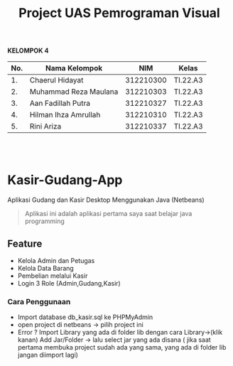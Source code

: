 <h1><p align="center"> Project UAS Pemrograman Visual</h1><br> 

**KELOMPOK 4**

| No.| Nama Kelompok | NIM | Kelas |
|----|------------|--------|-------|
| 1. | Chaerul Hidayat | 312210300| TI.22.A3 |
| 2. | Muhammad Reza Maulana |  312210303 | TI.22.A3 |
| 3. | Aan Fadillah Putra  | 312210327 | TI.22.A3 |
| 4. | Hilman Ihza Amrullah  | 312210310 | TI.22.A3 |
| 5. | Rini Ariza  | 312210337 | TI.22.A3 |

  
<br><br>

# Kasir-Gudang-App
Aplikasi Gudang dan Kasir Desktop Menggunakan Java (Netbeans)
> Aplikasi ini adalah aplikasi pertama saya saat belajar java programming

## Feature
- Kelola Admin dan Petugas
- Kelola Data Barang
- Pembelian melalui Kasir
- Login 3 Role (Admin,Gudang,Kasir)

### Cara Penggunaan
- Import database db_kasir.sql ke PHPMyAdmin
- open project di netbeans -> pilih project ini
- Error ? Import Library yang ada di folder lib dengan cara Library->(klik kanan) Add Jar/Folder -> lalu select jar yang ada disana ( jika saat pertama membuka project sudah ada yang sama, yang ada di folder lib jangan diimport lagi)
